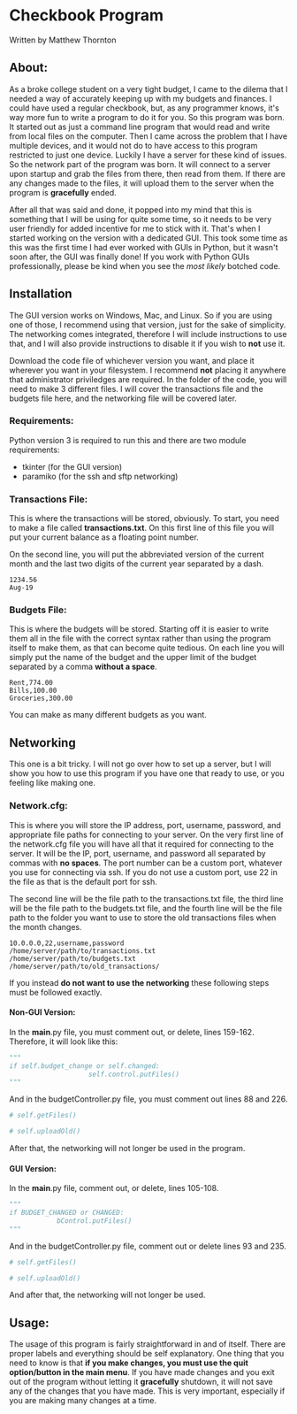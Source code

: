 # Checkbook Program
Written by Matthew Thornton

## About:
As a broke college student on a very tight budget, I came to the dilema that I needed a way of accurately keeping up with my budgets and finances. I could have used a regular checkbook, but, as any programmer knows, it's way more fun to write a program to do it for you. So this program was born. It started out as just a command line program that would read and write from local files on the computer. Then I came across the problem that I have multiple devices, and it would not do to have access to this program restricted to just one device. Luckily I have a server for these kind of issues. So the network part of the program was born. It will connect to a server upon startup and grab the files from there, then read from them. If there are any changes made to the files, it will upload them to the server when the program is **gracefully** ended. 

After all that was said and done, it popped into my mind that this is something that I will be using for quite some time, so it needs to be very user friendly for added incentive for me to stick with it. That's when I started working on the version with a dedicated GUI. This took some time as this was the first time I had ever worked with GUIs in Python, but it wasn't soon after, the GUI was finally done! If you work with Python GUIs professionally, please be kind when you see the *most likely* botched code.

## Installation
The GUI version works on Windows, Mac, and Linux. So if you are using one of those, I recommend using that version, just for the sake of simplicity. The networking comes integrated, therefore I will include instructions to use that, and I will also provide instructions to disable it if you wish to **not** use it.

Download the code file of whichever version you want, and place it wherever you want in your filesystem. I recommend **not** placing it anywhere that administrator priviledges are required. In the folder of the code, you will need to make 3 different files. I will cover the transactions file and the budgets file here, and the networking file will be covered later.

### Requirements:
Python version 3 is required to run this and there are two module requirements:

- tkinter (for the GUI version)
- paramiko (for the ssh and sftp networking)

### Transactions File:
This is where the transactions will be stored, obviously. To start, you need to make a file called **transactions.txt**. On this first line of this file you will put your current balance as a floating point number. 

On the second line, you will put the abbreviated version of the current month and the last two digits of the current year separated by a dash.

```
1234.56
Aug-19
```

### Budgets File:
This is where the budgets will be stored. Starting off it is easier to write them all in the file with the correct syntax rather than using the program itself to make them, as that can become quite tedious. On each line you will simply put the name of the budget and the upper limit of the budget separated by a comma **without a space**.

```
Rent,774.00
Bills,100.00
Groceries,300.00
```

You can make as many different budgets as you want.

## Networking

This one is a bit tricky. I will not go over how to set up a server, but I will show you how to use this program if you have one that ready to use, or you feeling like making one. 

### Network.cfg:
This is where you will store the IP address, port, username, password, and appropriate file paths for connecting to your server. On the very first line of the network.cfg file you will have all that it required for connecting to the server. It will be the IP, port, username, and password all separated by commas with **no spaces**. The port number can be a custom port, whatever you use for connecting via ssh. If you do not use a custom port, use 22 in the file as that is the default port for ssh.

The second line will be the file path to the transactions.txt file, the third line will be the file path to the budgets.txt file, and the fourth line will be the file path to the folder you want to use to store the old transactions files when the month changes.

```
10.0.0.0,22,username,password
/home/server/path/to/transactions.txt
/home/server/path/to/budgets.txt
/home/server/path/to/old_transactions/
```

If you instead **do not want to use the networking** these following steps must be followed exactly.

#### Non-GUI Version:
In the __main__.py file, you must comment out, or delete, lines 159-162. Therefore, it will look like this:

```python
"""
if self.budget_change or self.changed:
                    self.control.putFiles()
"""
```

And in the budgetController.py file, you must comment out lines 88 and 226. 

```python
# self.getFiles()
```

```python
# self.uploadOld()
```

After that, the networking will not longer be used in the program.

#### GUI Version:
In the __main__.py file, comment out, or delete, lines 105-108. 

```python
"""
if BUDGET_CHANGED or CHANGED:
            bControl.putFiles()
"""
```

And in the budgetController.py file, comment out or delete lines 93 and 235.

```python
# self.getFiles()
```

```python
# self.uploadOld()
```

And after that, the networking will not longer be used.

## Usage:
The usage of this program is fairly straightforward in and of itself. There are proper labels and everything should be self explanatory. One thing that you need to know is that **if you make changes, you must use the quit option/button in the main menu**. If you have made changes and you exit out of the program without letting it **gracefully** shutdown, it will not save any of the changes that you have made. This is very important, especially if you are making many changes at a time.

